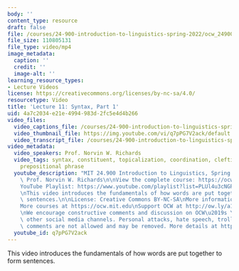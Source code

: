 ```yaml
---
body: ''
content_type: resource
draft: false
file: /courses/24-900-introduction-to-linguistics-spring-2022/ocw_24900_lecture11_2022mar10_360p_16_9.mp4
file_size: 110805131
file_type: video/mp4
image_metadata:
  caption: ''
  credit: ''
  image-alt: ''
learning_resource_types:
- Lecture Videos
license: https://creativecommons.org/licenses/by-nc-sa/4.0/
resourcetype: Video
title: 'Lecture 11: Syntax, Part 1'
uid: 4a7c2034-e21e-4994-983d-2fc5e4d4b266
video_files:
  video_captions_file: /courses/24-900-introduction-to-linguistics-spring-2022/15OsasEW2g-fPtnYqQyvkcaaoJYNTw_ou_transcript.webvtt
  video_thumbnail_file: https://img.youtube.com/vi/q7pPG7V2ack/default.jpg
  video_transcript_file: /courses/24-900-introduction-to-linguistics-spring-2022/15OsasEW2g-fPtnYqQyvkcaaoJYNTw_ou_transcript.pdf
video_metadata:
  video_speakers: Prof. Norvin W. Richards
  video_tags: syntax, constituent, topicalization, coordination, clefting, verb phrase,
    prepositional phrase
  youtube_description: "MIT 24.900 Introduction to Linguistics, Spring 2022\nInstructor:\
    \ Prof. Norvin W. Richards\n\nView the complete course: https://ocw.mit.edu/courses/24-900-introduction-to-linguistics-spring-2022/\n\
    YouTube Playlist: https://www.youtube.com/playlist?list=PLUl4u3cNGP63BZGNOqrF2qf_yxOjuG35j\n\
    \nThis video introduces the fundamentals of how words are put together to form\
    \ sentences.\n\nLicense: Creative Commons BY-NC-SA\nMore information at https://ocw.mit.edu/terms\n\
    More courses at https://ocw.mit.edu\nSupport OCW at http://ow.ly/a1If50zVRlQ\n\
    \nWe encourage constructive comments and discussion on OCW\u2019s YouTube and\
    \ other social media channels. Personal attacks, hate speech, trolling, and inappropriate\
    \ comments are not allowed and may be removed. More details at https://ocw.mit.edu/comments.\n"
  youtube_id: q7pPG7V2ack
---
```

This video introduces the fundamentals of how words are put together to form sentences.